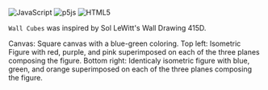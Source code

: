![JavaScript](https://img.shields.io/badge/javascript-%23323330.svg?style=for-the-badge&logo=javascript&logoColor=%23F7DF1E)
![p5js](https://img.shields.io/badge/p5.js-ED225D?style=for-the-badge&logo=p5.js&logoColor=FFFFFF)
![HTML5](https://img.shields.io/badge/html5-%23E34F26.svg?style=for-the-badge&logo=html5&logoColor=white)

`Wall Cubes` was inspired by Sol LeWitt's Wall Drawing 415D. 

Canvas: Square canvas with a blue-green coloring.
Top left: Isometric Figure with red, purple, and pink superimposed on each of the three planes composing the figure.
Bottom right: Identicaly isometric figure with blue, green, and orange superimposed on each of the three planes composing the figure.